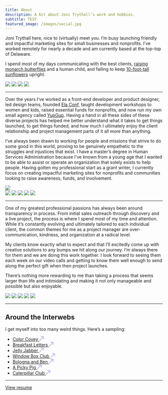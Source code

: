 ```yaml
---
title: About
description: A bit about Joni Trythall’s work and hobbies.
subtitle: TEST
featured_image: /images/social.jpg
---
```


Joni Trythall here, nice to (virtually) meet you. I’m busy launching friendly and impactful marketing sites for small businesses and nonprofits. I’ve worked remotely for nearly a decade and am currently based at the top-top of Delaware.

I spend most of my days communicating with the best clients, [raising monarch butterflies](https://twitter.com/JoniTrythall/status/1291075100570202112) and a human child, and failing to keep [10-foot-tall sunflowers](https://twitter.com/JoniTrythall/status/1286776528651649025) upright.

<div class="gallery" data-columns="1">
	<img src="/images/about/joni.JPG">
	<img src="/images/about/joni2.jpg">
  <img src="/images/about/joni3.jpg">
	<img src="/images/about/office.jpg">
</div>

---
Over the years I’ve worked as a front-end developer and product designer, led design teams, founded [Ela Conf](https://elaconf.github.io/), taught development workshops to women and kids, raised essential funds for nonprofits, and now run my own small agency called [YupGup](https://yupgup.com/). Having a hand in all these sides of these diverse projects has helped me better understand what it takes to get things launched, to get things funded, and how much I ultimately enjoy the client relationship and project management parts of it all more than anything.

I’ve always been drawn to working for people and missions that strive to do some good in this world, proving to be genuinely empathetic to the struggles and injustices that exist. I have a master’s degree in Human Services Administration because I’ve known from a young age that I wanted to be able to assist or operate an organization that solely exists to help people. Having gotten my professional start as a grant writer, I currently focus on creating impactful marketing sites for nonprofits and communities looking to raise awareness, funds, and involvement.    

<img src="/images/about/embrace-site.png">
<div class="gallery" data-columns="2">
  <img src="/images/about/embrace-style.png">
  <img src="/images/about/embrace-icons.png">
  <img src="/images/about/react-shirt.png">
  <img src="/images/about/react-site.png">
	<img src="/images/about/cfe-preview.jpg">
</div>

---

One of my greatest professional passions has always been around transparency in process. From initial sales outreach through discovery and a live project, the process is where I spend most of my time and attention. While it’s constantly evolving and ultimately tailored to each individual client, the common themes for me as a project manager are over-communication, kindness, and organization at a radical level.  

My clients know exactly what to expect and that I’ll excitedly come up with creative solutions to any bumps we hit along our journey. I’m always there for them and we are doing this work together. I look forward to seeing them each week on our video calls and getting to know them well enough to send along the perfect gift when then project launches.

<!--I’ve come to be a huge Notion fan. Each project gets a celebrated "Home Base" that brings a sense of calm clarity. I’ve found them to be the perfect solution to many classic project management issues that can arise around link sharing, status updates, most recent files, the sign off process, and nearly countless other hiccups that can leave people feeling flustered and underwater. For technical folks, I use GitHub or Jira for tracking tasks. At the end of the day though, there’s no replacement for our human-to-human calls and I go where the team is most comfortable existing.-->

There’s nothing more rewarding to me than taking a process that seems larger than life and intimidating and making it not only manageable and possible but also enjoyable.

<div class="gallery" data-columns="2">
  <img src="/images/about/process.png">
  <img src="/images/about/goals.png">
  <img src="/images/about/scope.png">
	<img src="/images/about/books.JPG">
  <img src="/images/about/home-intro.png">
</div>

---

## Around the Interwebs
I get myself into too many weird things. Here’s a sampling:
<ul>
  <li class="about-list-link"><a href="https://www.colorcovey.xyz/">Color Covey   <svg width="15" height="15" viewBox="0 0 21 22" fill="none">
        <path class="social-arrow" d="M2 19.3749L19 2.37488H7.50477" stroke="#BAB9E6" stroke-width="3" stroke-linecap="round" stroke-linejoin="round"></path>
        <path class="social-arrow" d="M1.99989 19.375L18.9999 2.37498L18.9999 13.8702" stroke="#BAB9E6" stroke-width="3" stroke-linecap="round" stroke-linejoin="round"></path>
        </svg></a>
  </li>
  <li class="about-list-link"><a href="https://www.notion.so/Breakfast-Letters-57b20a3390c54decbca06d3143257aa9">Breakfast Letters   <svg width="15" height="15" viewBox="0 0 21 22" fill="none">
        <path class="social-arrow" d="M2 19.3749L19 2.37488H7.50477" stroke="#BAB9E6" stroke-width="3" stroke-linecap="round" stroke-linejoin="round"></path>
        <path class="social-arrow" d="M1.99989 19.375L18.9999 2.37498L18.9999 13.8702" stroke="#BAB9E6" stroke-width="3" stroke-linecap="round" stroke-linejoin="round"></path>
        </svg></a>
  </li>
  <li class="about-list-link"><a href="https://www.jellyjabber.com/">Jelly Jabber   <svg width="15" height="15" viewBox="0 0 21 22" fill="none">
        <path class="social-arrow" d="M2 19.3749L19 2.37488H7.50477" stroke="#BAB9E6" stroke-width="3" stroke-linecap="round" stroke-linejoin="round"></path>
        <path class="social-arrow" d="M1.99989 19.375L18.9999 2.37498L18.9999 13.8702" stroke="#BAB9E6" stroke-width="3" stroke-linecap="round" stroke-linejoin="round"></path>
        </svg></a>
  </li>
  <li class="about-list-link"><a href="https://www.instagram.com/windowbox.club/">Window Box Club   <svg width="15" height="15" viewBox="0 0 21 22" fill="none">
        <path class="social-arrow" d="M2 19.3749L19 2.37488H7.50477" stroke="#BAB9E6" stroke-width="3" stroke-linecap="round" stroke-linejoin="round"></path>
        <path class="social-arrow" d="M1.99989 19.375L18.9999 2.37498L18.9999 13.8702" stroke="#BAB9E6" stroke-width="3" stroke-linecap="round" stroke-linejoin="round"></path>
        </svg></a>
  </li>
  <li class="about-list-link"><a href="https://www.bolognaandben.com/">Bologna and Ben   <svg width="15" height="15" viewBox="0 0 21 22" fill="none">
        <path class="social-arrow" d="M2 19.3749L19 2.37488H7.50477" stroke="#BAB9E6" stroke-width="3" stroke-linecap="round" stroke-linejoin="round"></path>
        <path class="social-arrow" d="M1.99989 19.375L18.9999 2.37498L18.9999 13.8702" stroke="#BAB9E6" stroke-width="3" stroke-linecap="round" stroke-linejoin="round"></path>
        </svg></a>
  </li>
  <li class="about-list-link"><a href="https://apickypig.com/">A Picky Pig   <svg width="15" height="15" viewBox="0 0 21 22" fill="none">
        <path class="social-arrow" d="M2 19.3749L19 2.37488H7.50477" stroke="#BAB9E6" stroke-width="3" stroke-linecap="round" stroke-linejoin="round"></path>
        <path class="social-arrow" d="M1.99989 19.375L18.9999 2.37498L18.9999 13.8702" stroke="#BAB9E6" stroke-width="3" stroke-linecap="round" stroke-linejoin="round"></path>
        </svg></a>
  </li>
  <li class="about-list-link"><a href="https://caterpillars.yupgup.com/">Caterpillar Club   <svg width="15" height="15" viewBox="0 0 21 22" fill="none">
        <path class="social-arrow" d="M2 19.3749L19 2.37488H7.50477" stroke="#BAB9E6" stroke-width="3" stroke-linecap="round" stroke-linejoin="round"></path>
        <path class="social-arrow" d="M1.99989 19.375L18.9999 2.37498L18.9999 13.8702" stroke="#BAB9E6" stroke-width="3" stroke-linecap="round" stroke-linejoin="round"></path>
        </svg></a>
  </li>
</ul>

---

<p><a href="/content/joni-resume.pdf" class="button button--large">View resume</a></p>
